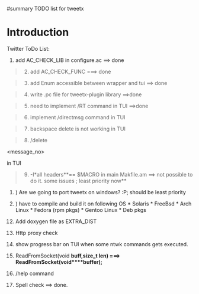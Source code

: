﻿#summary TODO list for tweetx

# Introduction #

Twitter ToDo List:

  1. add AC\_CHECK\_LIB  in configure.ac  ==> done

> 2) add AC\_CHECK\_FUNC  ===> done

> 3) add Enum accessible between wrapper and tui ==> done

> 4) write .pc file for tweetx-plugin library  ==>done

> 5) need to implement /RT command in TUI  ==>done

> 6) implement /directmsg command in TUI

> 7) backspace delete is not working in TUI

> 8) /delete 

<message\_no>

 in TUI

> 9)  -I\*all headers**== $MACRO in main Makfile.am  ==> not possible to do it. some issues ; least priority now**

  1. ) Are we going to port tweetx on windows? :P; should be least priority

  1. ) have to compile and build it on following OS
    * Solaris
    * FreeBsd
    * Arch Linux
    * Fedora (rpm pkgs)
    * Gentoo Linux
    * Deb pkgs
12) Add doxygen file as EXTRA\_DIST

13) Http proxy check

14) show progress bar on TUI when some ntwk commands gets executed.

15) ReadFromSocket(void **buff,size\_t len) ===> ReadFromSocket(void****buffer);**

16) /help command

17) Spell check  ==> done.